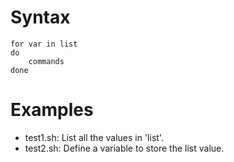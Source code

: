 # Syntax

	for var in list
	do 
		commands
	done

# Examples

- test1.sh: List all the values in 'list'.
- test2.sh: Define a variable to store the list value.